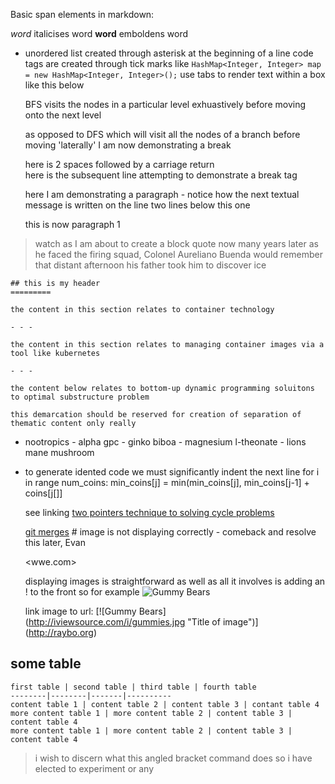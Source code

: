 Basic span elements in markdown:


 _word_ italicises word
 __word__ emboldens word
  * unordered list created through asterisk at the beginning of a line 
  code tags are created through tick marks like `HashMap<Integer, Integer> map = new HashMap<Integer, Integer>();`
  use tabs to render text within a box like this below
  
    BFS visits the nodes in a particular level exhuastively before moving onto the next level  

    as opposed to DFS which will visit all the nodes of a branch before moving 'laterally' I am now demonstrating a break  

    here is 2 spaces followed by a carriage return  
    here is the subsequent line attempting to demonstrate a break tag

    here I am demonstrating a paragraph - notice how the next textual message is written on the line two lines below this one


    this is now paragraph 1


>watch as I am about to create a block quote now 
many years later as he faced the firing squad, Colonel Aureliano Buenda would remember that distant afternoon his father
>took him to discover ice

    ## this is my header 
    =========

    the content in this section relates to container technology

    - - -

    the content in this section relates to managing container images via a tool like kubernetes

    - - -

    the content below relates to bottom-up dynamic programming soluitons to optimal substructure problem

    this demarcation should be reserved for creation of separation of thematic content only really

   - nootropics
    - alpha gpc
    -  ginko biboa
    - magnesium l-theonate
    - lions mane mushroom
* to generate idented code we must significantly indent the next line 
        for i in range num_coins:
            min_coins[j] = min(min_coins[j], min_coins[j-1] + coins[j[]]
    
    see linking
    [two pointers technique to solving cycle problems](https://leetcode.com/problem-list/two-pointers/)

    [git merges](http://raybo.org) # image is not displaying correctly - comeback and resolve this later, Evan 

    <wwe.com>

    displaying images is straightforward as well as all it involves is adding an ! to the front so for example
    ![Gummy Bears](http://iviewsource.com/i/gummies.jpg)

    link image to url:
    [![Gummy Bears] (http://iviewsource.com/i/gummies.jpg "Title of image")]
    (http://raybo.org)

## some table

    first table | second table | third table | fourth table 
    --------|--------|-------|----------
    content table 1 | content table 2 | content table 3 | contant table 4
    more content table 1 | more content table 2 | content table 3 | content table 4
    more content table 1 | more content table 2 | content table 3 | content table 4


> i wish to discern what this angled bracket command does 
so i have elected to experiment
or any 
